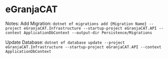 ﻿# eGranjaCAT

Notes:
Add Migration:
```dotnet ef migrations add {Migration Name} --project eGranjaCAT.Infrastructure --startup-project eGranjaCAT.API --context ApplicationDbContext --output-dir Persistence/Migrations```

Update Database:
```dotnet ef database update --project eGranjaCAT.Infrastructure --startup-project eGranjaCAT.API --context ApplicationDbContext```

